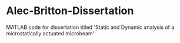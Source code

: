 # Alec-Britton-Dissertation
MATLAB code for dissertation titled 'Static and Dynamic analysis of a microstatically actuated microbeam'
